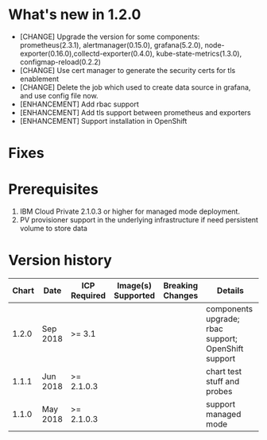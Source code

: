 # What's new in 1.2.0
* [CHANGE] Upgrade the version for some components: prometheus(2.3.1), alertmanager(0.15.0), grafana(5.2.0), node-exporter(0.16.0),collectd-exporter(0.4.0), kube-state-metrics(1.3.0), configmap-reload(0.2.2)
* [CHANGE] Use cert manager to generate the security certs for tls enablement
* [CHANGE] Delete the job which used to create data source in grafana, and use config file now.
* [ENHANCEMENT] Add rbac support
* [ENHANCEMENT] Add tls support between prometheus and exporters
* [ENHANCEMENT] Support installation in OpenShift

# Fixes

# Prerequisites
1. IBM Cloud Private 2.1.0.3 or higher for managed mode deployment.
2. PV provisioner support in the underlying infrastructure if need persistent volume to store data


# Version history
| Chart | Date | ICP Required | Image(s) Supported | Breaking Changes | Details |
| ----- | ---- | ------------ | ------------------ | ---------------- | ------- |
| 1.2.0 | Sep 2018 | >= 3.1 | | | components upgrade; rbac support; OpenShift support
| 1.1.1 | Jun 2018 | >= 2.1.0.3 | | | chart test stuff and probes
| 1.1.0 | May 2018 | >= 2.1.0.3 | | | support managed mode

